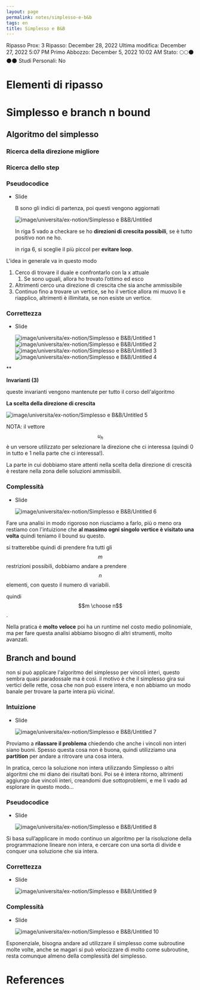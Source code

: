 ```yaml
---
layout: page
permalink: notes/simplesso-e-b&b
tags: en
title: Simplesso e B&B
---
```


Ripasso Prox: 3
Ripasso: December 28, 2022
Ultima modifica: December 27, 2022 5:07 PM
Primo Abbozzo: December 5, 2022 10:02 AM
Stato: 🌕🌕🌑🌑🌑
Studi Personali: No

# Elementi di ripasso

# Simplesso e branch n bound

## Algoritmo del simplesso

### Ricerca della direzione migliore

### Ricerca dello step

### Pseudocodice

- Slide

    B sono gli indici di partenza, poi questi vengono aggiornati

    <img src="/images/notes/image/universita/ex-notion/Simplesso e B&B/Untitled.png" alt="image/universita/ex-notion/Simplesso e B&B/Untitled">

    In riga 5 vado a checkare se ho **direzioni di crescita possibili**, se è tutto positivo non ne ho.

    in riga 6, si sceglie il più piccol per **evitare loop**.


L'idea in generale va in questo modo

1. Cerco di trovare il duale e confrontarlo con la x attuale
    1. Se sono uguali, allora ho trovato l’ottimo ed esco
2. Altrimenti cerco una direzione di crescita che sia anche ammissibile
3. Continuo fino a trovare un vertice, se ho il vertice allora mi muovo lì e riapplico,
altrimenti è illimitata, se non esiste un vertice.

### Correttezza

- Slide

    <img src="/images/notes/image/universita/ex-notion/Simplesso e B&B/Untitled 1.png" alt="image/universita/ex-notion/Simplesso e B&B/Untitled 1">

    <img src="/images/notes/image/universita/ex-notion/Simplesso e B&B/Untitled 2.png" alt="image/universita/ex-notion/Simplesso e B&B/Untitled 2">

    <img src="/images/notes/image/universita/ex-notion/Simplesso e B&B/Untitled 3.png" alt="image/universita/ex-notion/Simplesso e B&B/Untitled 3">

    <img src="/images/notes/image/universita/ex-notion/Simplesso e B&B/Untitled 4.png" alt="image/universita/ex-notion/Simplesso e B&B/Untitled 4">


 **

**Invarianti (3)**

queste invarianti vengono mantenute per tutto il corso dell'algoritmo

**La scelta della direzione di crescita**

<img src="/images/notes/image/universita/ex-notion/Simplesso e B&B/Untitled 5.png" alt="image/universita/ex-notion/Simplesso e B&B/Untitled 5">

NOTA: il vettore $$u_h$$ è un versore utilizzato per selezionare la direzione che ci interessa (quindi 0 in tutto e 1 nella parte che ci interessa!).

La parte in cui dobbiamo stare attenti nella scelta della direzione di crescità è restare nella zona delle soluzioni ammissibili.

### Complessità

- Slide

    <img src="/images/notes/image/universita/ex-notion/Simplesso e B&B/Untitled 6.png" alt="image/universita/ex-notion/Simplesso e B&B/Untitled 6">


Fare una analisi in modo rigoroso non riusciamo a farlo, più o meno ora restiamo con l'intuizione che **al massimo ogni singolo vertice è visitato una volta** quindi teniamo il bound su questo.

si tratterebbe quindi di prendere fra tutti gli $$m$$ restrizioni possibili, dobbiamo andare a prendere $$n$$ elementi, con questo il numero di variabili.

quindi $$m \choose n$$.

Nella pratica è **molto veloce** poi ha un runtime nel costo medio polinomiale, ma per fare questa analisi abbiamo bisogno di altri strumenti, molto avanzati.

## Branch and bound

non si può applicare l'algoritmo del simplesso per vincoli interi, questo sembra quasi paradossale ma è così. il motivo è che il simplesso gira sui vertici delle rette, cosa che non può essere intera, e non abbiamo un modo banale per trovare la parte intera più vicina!.

### Intuizione

- Slide

    <img src="/images/notes/image/universita/ex-notion/Simplesso e B&B/Untitled 7.png" alt="image/universita/ex-notion/Simplesso e B&B/Untitled 7">


Proviamo a **rilassare il problema** chiedendo che anche i vincoli non interi siano buoni. Spesso questa cosa non è buona, quindi utilizziamo una **partition** per andare a ritrovare una cosa intera.

In pratica, cerco la soluzione non intera utilizzando Simplesso o altri algoritmi che mi diano dei risultati boni. Poi se è intera ritorno, altrimenti aggiungo due vincoli interi, creandomi due sottoproblemi, e me li vado ad esplorare in questo modo…

### Pseudocodice

- Slide

    <img src="/images/notes/image/universita/ex-notion/Simplesso e B&B/Untitled 8.png" alt="image/universita/ex-notion/Simplesso e B&B/Untitled 8">


Si basa sull’applicare in modo continuo un algoritmo per la risoluzione della programmazione lineare non intera, e cercare con una sorta di divide e conquer una soluzione che sia intera.

### Correttezza

- Slide

    <img src="/images/notes/image/universita/ex-notion/Simplesso e B&B/Untitled 9.png" alt="image/universita/ex-notion/Simplesso e B&B/Untitled 9">


### Complessità

- Slide

    <img src="/images/notes/image/universita/ex-notion/Simplesso e B&B/Untitled 10.png" alt="image/universita/ex-notion/Simplesso e B&B/Untitled 10">


Esponenziale, bisogna andare ad utilizzare il simplesso come subroutine molte volte, anche se magari si può velocizzare di molto come subroutine, resta comunque almeno della complessità del simplesso.



# References